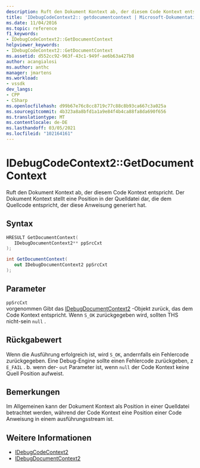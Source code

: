 ```yaml
---
description: Ruft den Dokument Kontext ab, der diesem Code Kontext entspricht.
title: 'IDebugCodeContext2:: getdocumentcontext | Microsoft-Dokumentation'
ms.date: 11/04/2016
ms.topic: reference
f1_keywords:
- IDebugCodeContext2::GetDocumentContext
helpviewer_keywords:
- IDebugCodeContext2::GetDocumentContext
ms.assetid: d552cc92-963f-43c1-949f-ae6b63a427b8
author: acangialosi
ms.author: anthc
manager: jmartens
ms.workload:
- vssdk
dev_langs:
- CPP
- CSharp
ms.openlocfilehash: d99b67e76c8cc8719c77c88c8b93ca667c3a025a
ms.sourcegitcommit: 4b323a8a8bfd1a1a9e84f4b4ca88fa8da690f656
ms.translationtype: MT
ms.contentlocale: de-DE
ms.lasthandoff: 03/05/2021
ms.locfileid: "102164161"
---
```

# <a name="idebugcodecontext2getdocumentcontext"></a>IDebugCodeContext2::GetDocumentContext
Ruft den Dokument Kontext ab, der diesem Code Kontext entspricht. Der Dokument Kontext stellt eine Position in der Quelldatei dar, die dem Quellcode entspricht, der diese Anweisung generiert hat.

## <a name="syntax"></a>Syntax

```cpp
HRESULT GetDocumentContext( 
   IDebugDocumentContext2** ppSrcCxt
);
```

```csharp
int GetDocumentContext( 
   out IDebugDocumentContext2 ppSrcCxt
);
```

## <a name="parameters"></a>Parameter
`ppSrcCxt`\
vorgenommen Gibt das [IDebugDocumentContext2](../../../extensibility/debugger/reference/idebugdocumentcontext2.md) -Objekt zurück, das dem Code Kontext entspricht. Wenn `S_OK` zurückgegeben wird, sollten THS nicht-sein `null` .

## <a name="return-value"></a>Rückgabewert
 Wenn die Ausführung erfolgreich ist, wird `S_OK`, andernfalls ein Fehlercode zurückgegeben. Eine Debug-Engine sollte einen Fehlercode zurückgeben, z `E_FAIL` . b. wenn der- `out` Parameter ist, wenn `null` der Code Kontext keine Quell Position aufweist.

## <a name="remarks"></a>Bemerkungen
 Im Allgemeinen kann der Dokument Kontext als Position in einer Quelldatei betrachtet werden, während der Code Kontext eine Position einer Code Anweisung in einem ausführungsstream ist.

## <a name="see-also"></a>Weitere Informationen
- [IDebugCodeContext2](../../../extensibility/debugger/reference/idebugcodecontext2.md)
- [IDebugDocumentContext2](../../../extensibility/debugger/reference/idebugdocumentcontext2.md)
